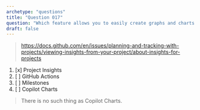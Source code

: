 ```yaml
---
archetype: "questions"
title: "Question 017"
question: "Which feature allows you to easily create graphs and charts to visualize your project's current and historical progress?"
draft: false
---
```



> https://docs.github.com/en/issues/planning-and-tracking-with-projects/viewing-insights-from-your-project/about-insights-for-projects
1. [x] Project Insights
1. [ ] GitHub Actions
1. [ ] Milestones
1. [ ] Copilot Charts
> There is no such thing as Copilot Charts.
